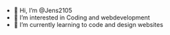 - 👋 Hi, I’m @Jens2105
- 👀 I’m interested in Coding and webdevelopment
- 🌱 I’m currently learning to code and design websites

<!---
Jens2105/Jens2105 is a ✨ special ✨ repository because its `README.md` (this file) appears on your GitHub profile.
You can click the Preview link to take a look at your changes.
--->

